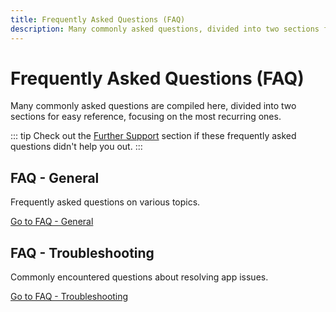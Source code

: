 ```yaml
---
title: Frequently Asked Questions (FAQ)
description: Many commonly asked questions, divided into two sections for easy reference, focusing on the most recurring ones.
---
```


# Frequently Asked Questions (FAQ)

Many commonly asked questions are compiled here, divided into two sections for easy reference, focusing on the most recurring ones.

::: tip
Check out the [Further Support](/getting-started/further-support/) section if these frequently asked questions didn't help you out.
:::

## FAQ - General

Frequently asked questions on various topics.

[Go to FAQ - General](/faq/general)

## FAQ - Troubleshooting

Commonly encountered questions about resolving app issues.

[Go to FAQ - Troubleshooting](/faq/troubleshooting)
